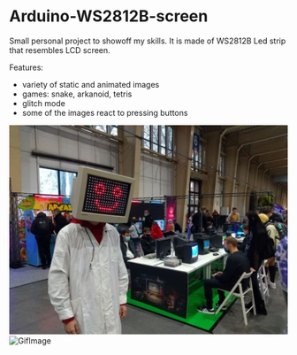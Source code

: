 # Arduino-WS2812B-screen

Small personal project to showoff my skills. It is made of WS2812B Led strip that resembles LCD screen.

Features:
- variety of static and animated images
- games: snake, arkanoid, tetris
- glitch mode
- some of the images react to pressing buttons

![Image](./readme_files/happy.jpeg)
![GifImage](./snake.gif)
